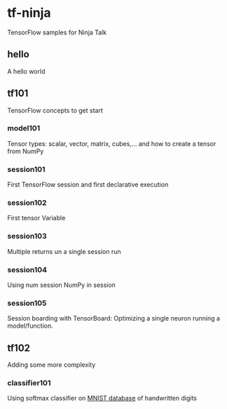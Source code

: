 # tf-ninja
TensorFlow samples for Ninja Talk

## hello
A hello world 

## tf101
TensorFlow concepts to get start
 
### model101
Tensor types: scalar, vector, matrix, cubes,... and how to create a tensor from NumPy

### session101
First TensorFlow session and first declarative execution

### session102
First tensor Variable

### session103
Multiple returns un a single session run

### session104
Using num session NumPy in session

### session105
Session boarding with TensorBoard: Optimizing a single neuron running a model/function. 

## tf102
Adding some more complexity

### classifier101
Using softmax classifier on [MNIST database](http://yann.lecun.com/exdb/mnist/) of handwritten digits
